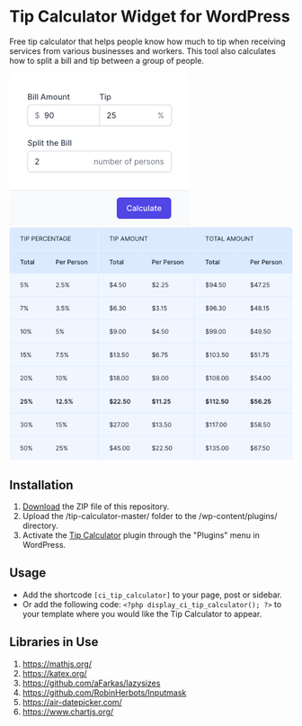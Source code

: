 # Tip Calculator Widget for WordPress

Free tip calculator that helps people know how much to tip when receiving services from various businesses and workers. This tool also calculates how to split a bill and tip between a group of people.

![Tip Calculator Input Form](/assets/images/screenshot-1.png "Tip Calculator Input Form")
![Tip Calculator Calculation Results](/assets/images/screenshot-2.png "Tip Calculator Calculation Results")

## Installation

1. [Download](https://github.com/pub-calculator-io/tip-calculator/archive/refs/heads/master.zip) the ZIP file of this repository.
2. Upload the /tip-calculator-master/ folder to the /wp-content/plugins/ directory.
3. Activate the [Tip Calculator](https://www.calculator.io/tip-calculator/ "Tip Calculator Homepage") plugin through the "Plugins" menu in WordPress.

## Usage
* Add the shortcode `[ci_tip_calculator]` to your page, post or sidebar.
* Or add the following code: `<?php display_ci_tip_calculator(); ?>` to your template where you would like the Tip Calculator to appear.

## Libraries in Use
1. https://mathjs.org/
2. https://katex.org/
3. https://github.com/aFarkas/lazysizes
4. https://github.com/RobinHerbots/Inputmask
5. https://air-datepicker.com/
6. https://www.chartjs.org/
